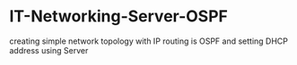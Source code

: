 # IT-Networking-Server-OSPF

creating simple network topology with IP routing is OSPF
and setting DHCP address using Server
